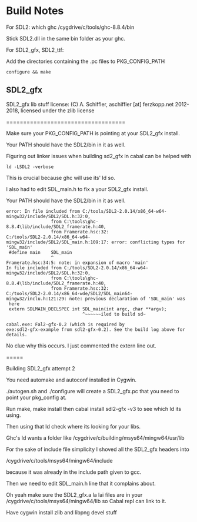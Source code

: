 # Build Notes

For SDL2:
which ghc
/cygdrive/c/tools/ghc-8.8.4/bin

Stick SDL2.dll in the same bin folder as your ghc.

For SDL2_gfx, SDL2_ttf:

Add the directories containing the .pc files to PKG_CONFIG_PATH
```
configure && make
```

## SDL2_gfx
SDL2_gfx lib stuff license:
(C) A. Schiffler, aschiffler [at] ferzkopp.net 2012-2018, licensed under the zlib license


===================================

Make sure your PKG_CONFIG_PATH is pointing at your SDL2_gfx install.

Your PATH should have the SDL2/bin in it as well.

Figuring out linker issues when building sd2_gfx in cabal can be helped with
```
ld -LSDL2 -verbose
```
This is crucial because ghc will use its' ld so.


I also had to edit SDL_main.h to fix a  your SDL2_gfx install.


Your PATH should have the SDL2/bin in it as well.

```
error: In file included from C:/tools/SDL2-2.0.14/x86_64-w64-mingw32/include/SDL2/SDL.h:32:0,
                 from C:\tools\ghc-8.8.4\lib/include/SDL2_framerate.h:40,
                 from Framerate.hsc:32:
C:/tools/SDL2-2.0.14/x86_64-w64-mingw32/include/SDL2/SDL_main.h:109:17: error: conflicting types for 'SDL_main'
 #define main    SDL_main
                 ^
Framerate.hsc:34:5: note: in expansion of macro 'main'
In file included from C:/tools/SDL2-2.0.14/x86_64-w64-mingw32/include/SDL2/SDL.h:32:0,
                 from C:\tools\ghc-8.8.4\lib/include/SDL2_framerate.h:40,
                 from Framerate.hsc:32:
C:/tools/SDL2-2.0.14/x86_64-wde/SDL2/SDL_main64-mingw32/inclu.h:121:29: note: previous declaration of 'SDL_main' was
 here
 extern SDLMAIN_DECLSPEC int SDL_main(int argc, char **argv);
                             ^~~~~~~iled to build sd~

cabal.exe: Fal2-gfx-0.2 (which is required by
exe:sdl2-gfx-example from sdl2-gfx-0.2). See the build log above for details.
```

No clue why this occurs. I just commented the extern line out.

=====

Building SDL2_gfx attempt 2

You need automake and autoconf installed in Cygwin.

./autogen.sh and ./configure will create a SDL2_gfx.pc that you need to point your pkg_config at.

Run make, make install then cabal install sdl2-gfx -v3 to see which ld its using.

Then using that ld check where its looking for your libs.

Ghc's ld wants a folder like /cygdrive/c/building/msys64/mingw64/usr/lib

For the sake of include file simplicity I shoved all the SDL2_gfx headers into

/cygdrive/c/tools/msys64/mingw64/include

because it was already in the include path given to gcc.

Then we need to edit SDL_main.h line that it complains about.

Oh yeah make sure the SDL2_gfx.a la lai files are in your /cygdrive/c/tools/msys64/mingw64/lib so Cabal repl can link to it.


Have cygwin install zlib and libpng devel stuff
